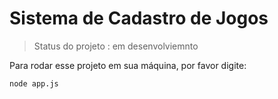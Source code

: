  <h1>Sistema de Cadastro de Jogos</h1>

 > Status do projeto : em desenvolviemnto
 
Para rodar esse projeto em sua máquina, por favor digite:

 ```
 node app.js
 ```

